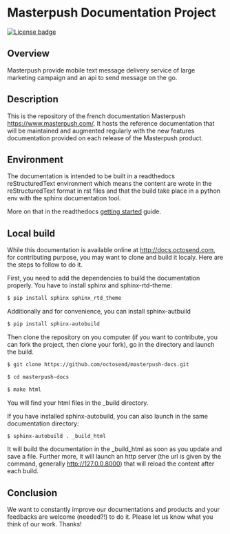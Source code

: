 # Masterpush Documentation Project

[![License badge](https://camo.githubusercontent.com/4a586bb04a6e62fd66a9cfb56339a74809ec4d32/68747470733a2f2f696d672e736869656c64732e696f2f62616467652f6c6963656e73652d4953432d626c75652e737667)](https://www.isc.org/downloads/software-support-policy/isc-license/)

## Overview

Masterpush provide mobile text message delivery service of large marketing campaign and an api to send message on the go.

## Description

This is the repository of the french documentation Masterpush https://www.masterpush.com/. It hosts the reference documentation that will be maintained and augmented regularly with the new features documentation provided on each release of the Masterpush product.

## Environment

The documentation is intended to be built in a readthedocs reStructuredText environment which means the content are wrote in the reStructuredText format in rst files and that the build take place in a python env with the sphinx documentation tool.

More on that in the readthedocs [getting started](http://read-the-docs.readthedocs.org/en/latest/getting_started.html#in-restructuredtext) guide.

## Local build

While this documentation is available online at http://docs.octosend.com, for contributing purpose, you may want to clone and build it localy. Here are the steps to follow to do it.

First, you need to add the dependencies to build the documentation properly. You have to install sphinx and sphinx-rtd-theme:

~~~ sh
$ pip install sphinx sphinx_rtd_theme
~~~

Additionally and for convenience, you can install sphinx-autbuild

~~~ sh
$ pip install sphinx-autobuild
~~~

Then clone the repository on you computer (if you want to contribute, you can fork the project, then clone your fork), go in the directory and launch the build.

~~~ sh
$ git clone https://github.com/octosend/masterpush-docs.git

$ cd masterpush-docs

$ make html
~~~

You will find your html files in the _build directory.

If you have installed sphinx-autobuild, you can also launch in the same documentation directory:

~~~ sh
$ sphinx-autobuild . _build_html
~~~

It will build the documentation in the _build_html as soon as you update and save a file. Further more, it will launch an http server (the url is given by the command, generally http://127.0.0.8000) that will reload the content after each build.

## Conclusion

We want to constantly improve our documentations and products and your feedbacks are welcome (needed?!) to do it. Please let us know what you think of our work. Thanks!
